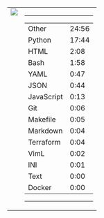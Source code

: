 
<table><tr>
<td valign="top">
  <img src="https://wakatime.com/share/@Aperture/0cd21d5d-ac4f-458d-9c71-d06f479c1297.png" />
</td>

<td valign="top">
  <hr>
  <table>
    <tr><td>Other</td><td>24:56</td></tr><tr><td>Python</td><td>17:44</td></tr><tr><td>HTML</td><td>2:08</td></tr><tr><td>Bash</td><td>1:58</td></tr><tr><td>YAML</td><td>0:47</td></tr><tr><td>JSON</td><td>0:44</td></tr><tr><td>JavaScript</td><td>0:13</td></tr><tr><td>Git</td><td>0:06</td></tr><tr><td>Makefile</td><td>0:05</td></tr><tr><td>Markdown</td><td>0:04</td></tr><tr><td>Terraform</td><td>0:04</td></tr><tr><td>VimL</td><td>0:02</td></tr><tr><td>INI</td><td>0:01</td></tr><tr><td>Text</td><td>0:00</td></tr><tr><td>Docker</td><td>0:00</td></tr>
  </table>
  <hr>
</td>
</tr></table>

